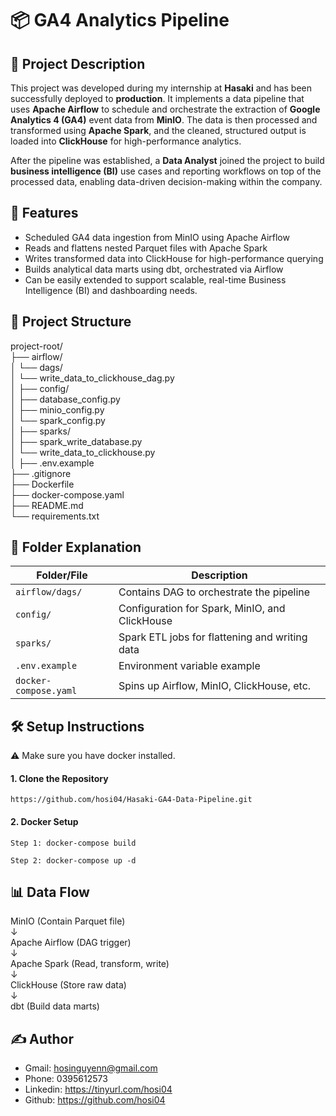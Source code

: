 # 📦 GA4 Analytics Pipeline

## 📝 Project Description

This project was developed during my internship at **Hasaki** and has been successfully deployed to **production**. It implements a data pipeline that uses **Apache Airflow** to schedule and orchestrate the extraction of **Google Analytics 4 (GA4)** event data from **MinIO**. The data is then processed and transformed using **Apache Spark**, and the cleaned, structured output is loaded into **ClickHouse** for high-performance analytics.

After the pipeline was established, a **Data Analyst** joined the project to build **business intelligence (BI)** use cases and reporting workflows on top of the processed data, enabling data-driven decision-making within the company.

## 🚀 Features
- Scheduled GA4 data ingestion from MinIO using Apache Airflow
- Reads and flattens nested Parquet files with Apache Spark
- Writes transformed data into ClickHouse for high-performance querying
- Builds analytical data marts using dbt, orchestrated via Airflow
- Can be easily extended to support scalable, real-time Business Intelligence (BI) and dashboarding needs.

## 📂 Project Structure

project-root/ \
├── airflow/ \
│   └── dags/ \
│       └── write_data_to_clickhouse_dag.py \
│
├── config/ \
│   ├── database_config.py\
│   ├── minio_config.py\
│   └── spark_config.py\
│
├── sparks/\
│   ├── spark_write_database.py\
│   └── write_data_to_clickhouse.py\
│
├── .env.example\
├── .gitignore\
├── Dockerfile\
├── docker-compose.yaml\
├── README.md\
└── requirements.txt

## 📁 Folder Explanation

| Folder/File           | Description |
|------------------------|-------------|
| `airflow/dags/`        | Contains DAG to orchestrate the pipeline |
| `config/`              | Configuration for Spark, MinIO, and ClickHouse |
| `sparks/`              | Spark ETL jobs for flattening and writing data |
| `.env.example`         | Environment variable example |
| `docker-compose.yaml`  | Spins up Airflow, MinIO, ClickHouse, etc. |


## 🛠️ Setup Instructions

⚠️ Make sure you have docker installed.
#### 1. Clone the Repository
```https://github.com/hosi04/Hasaki-GA4-Data-Pipeline.git```

#### 2. Docker Setup
    Step 1: docker-compose build

    Step 2: docker-compose up -d

## 📊 Data Flow

MinIO (Contain Parquet file) \
   ↓ \
Apache Airflow (DAG trigger) \
   ↓ \
Apache Spark (Read, transform, write) \
   ↓ \
ClickHouse (Store raw data) \
   ↓ \
dbt (Build data marts)


## ✍️ Author
- Gmail: hosinguyenn@gmail.com
- Phone: 0395612573
- Linkedin: https://tinyurl.com/hosi04 
- Github: https://github.com/hosi04

